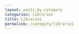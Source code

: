 ```yaml
---
layout: posts_by_category
categories: libraries
title: Libraries
permalink: /category/libraries
---
```

